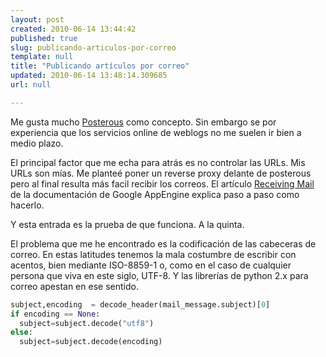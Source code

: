 ```yaml
---
layout: post
created: 2010-06-14 13:44:42
published: true
slug: publicando-articulos-por-correo
template: null
title: "Publicando artículos por correo"
updated: 2010-06-14 13:48:14.309685
url: null

---
```


Me gusta mucho [Posterous][] como concepto. Sin embargo se por experiencia que los servicios online de weblogs no me suelen ir bien a medio plazo.

El principal factor que me echa para atrás es no controlar las URLs. Mis URLs son mías. Me planteé poner un reverse proxy delante de posterous pero al final resulta más facil recibir los correos. El artículo [Receiving Mail][gae-recvmail] de la documentación de Google AppEngine explica paso a paso como hacerlo.

Y esta entrada es la prueba de que funciona. A la quinta.

El problema que me he encontrado es la codificación de las cabeceras de correo. En estas latitudes tenemos la mala costumbre de escribir con acentos, bien mediante ISO-8859-1 o, como en el caso de cualquier persona que viva en este siglo, UTF-8. Y las librerías de python 2.x para correo apestan en ese sentido.

```python
subject,encoding  = decode_header(mail_message.subject)[0]
if encoding == None:
  subject=subject.decode("utf8")
else:
  subject=subject.decode(encoding)
```

[posterous]: http://posterous.com/
[gae-recvmail]: http://code.google.com/appengine/docs/python/mail/receivingmail.html

